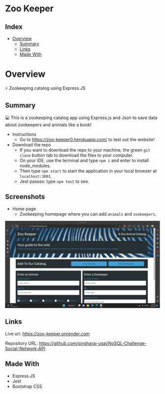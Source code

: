 ﻿# Zoo Keeper

## Index

- [Overview](#overview)
    - [Summary](#summary)
    - [Links](#links)
    - [Made With](#made-with)

# Overview

⚡ Zookeeping catalog using Express.JS

## Summary

💻 This is a zookeeping catalog app using Express.js and Json to save data about zookeepers and animals like a book!

* Instructions
    * Go to https://zoo-keeper0.herokuapp.com/ to test out the website!
* Download the repo
    * If you want to download the repo to your machine,  the green `git clone` button tab to download the files to your computer.
    * On your IDE, use the terminal and type `npm i` and enter to install node_modules.
    * Then type `npm start` to start the application in your local browser at `localhost:3001`.
    * Jest passes: type `npm test` to see.

## Screenshots

* Home page
  * Zookeeping homepage where you can add `animals` and `zookeepers`.

![](./Screenshot/Screenshot%202022-11-18%20162258.png)

## Links

Live url: https://zoo-keeper.onrender.com

Repository URL: https://github.com/singharaj-usai/NoSQL-Challenge-Social-Network-API

## Made With

* Express.JS
* Jest
* Bootstrap CSS
